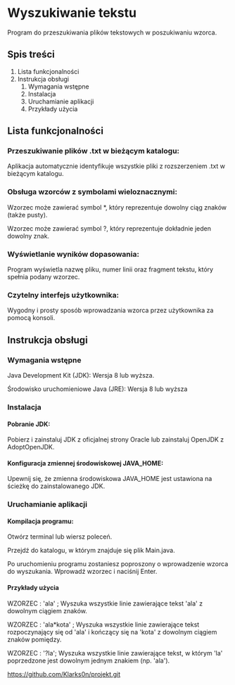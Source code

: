 # Wyszukiwanie tekstu

Program  do przeszukiwania plików tekstowych w poszukiwaniu wzorca.

## Spis treści

1. Lista funkcjonalności
2. Instrukcja obsługi
   1. Wymagania wstępne
   2. Instalacja
   3. Uruchamianie aplikacji
   4. Przykłady użycia
   
## Lista funkcjonalności

### Przeszukiwanie plików .txt w bieżącym katalogu:

Aplikacja automatycznie identyfikuje wszystkie pliki z rozszerzeniem .txt w bieżącym katalogu.

### Obsługa wzorców z symbolami wieloznacznymi:

Wzorzec może zawierać symbol *, który reprezentuje dowolny ciąg znaków (także pusty).

Wzorzec może zawierać symbol ?, który reprezentuje dokładnie jeden dowolny znak.

### Wyświetlanie wyników dopasowania:

Program wyświetla nazwę pliku, numer linii oraz fragment tekstu, który spełnia podany wzorzec.

### Czytelny interfejs użytkownika:

Wygodny i prosty sposób wprowadzania wzorca przez użytkownika za pomocą konsoli.

## Instrukcja obsługi

### Wymagania wstępne

Java Development Kit (JDK): Wersja 8 lub wyższa.

Środowisko uruchomieniowe Java (JRE): Wersja 8 lub wyższa

### Instalacja

#### Pobranie JDK:

Pobierz i zainstaluj JDK z oficjalnej strony Oracle lub zainstaluj OpenJDK z AdoptOpenJDK.

#### Konfiguracja zmiennej środowiskowej JAVA_HOME:

Upewnij się, że zmienna środowiskowa JAVA_HOME jest ustawiona na ścieżkę do zainstalowanego JDK.

### Uruchamianie aplikacji

#### Kompilacja programu:

Otwórz terminal lub wiersz poleceń.

Przejdź do katalogu, w którym znajduje się plik Main.java.

Po uruchomieniu programu zostaniesz poproszony o wprowadzenie wzorca do wyszukania. Wprowadź wzorzec i naciśnij Enter.

#### Przykłady użycia

WZORZEC : 'ala' ; Wyszuka wszystkie linie zawierające tekst 'ala' z dowolnym ciągiem znaków.

WZORZEC : 'ala*kota' ; Wyszuka wszystkie linie zawierające tekst rozpoczynający się od 'ala' i kończący się na 'kota' z dowolnym ciągiem znaków pomiędzy.

WZORZEC : '?la'; Wyszuka wszystkie linie zawierające tekst, w którym 'la' poprzedzone jest dowolnym jednym znakiem (np. 'ala').

https://github.com/Klarks0n/projekt.git
